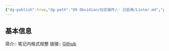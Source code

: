 ```yaml
---
{"dg-publish":true,"dg-path":"09 Obsidian/社区插件/✅ 已启用/Linter.md","permalink":"/09 Obsidian/社区插件/✅ 已启用/Linter/","created":"2025-07-31","updated":"2025-07-31"}
---
```



## 基本信息

简介:: 笔记内格式规整
链接:: [Github](https://github.com/platers/obsidian-linter)